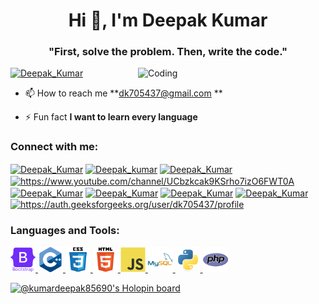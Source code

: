 <h1 align="center">Hi 👋, I'm Deepak Kumar</h1>
<h3 align="center">"First, solve the problem. Then, write the code."</h3>
<img align="right" alt="Coding" width="300" hight="300" src="https://media1.giphy.com/media/9LQHvkbIzTSLe/giphy.webp?cid=ecf05e47qn2kc5aqts3f93x58baoscyu8uc5x3tmz09zdpzi&ep=v1_gifs_search&rid=giphy.webp&ct=g">

<p align="left"> <a href="[https://twitter.com/DeepakK12286986" target="blank"><img src="https://img.shields.io/twitter/follow/Deepak_Kumar?logo=twitter&style=for-the-badge" alt="Deepak_Kumar" /></a> </p>

- 📫 How to reach me **dk705437@gmail.com **

- ⚡ Fun fact **I want to learn every language**

<h3 align="left">Connect with me:</h3>
<p align="left">
<a href="https://twitter.com/DeepakK12286986" target="blank"><img align="center" src="https://raw.githubusercontent.com/rahuldkjain/github-profile-readme-generator/master/src/images/icons/Social/twitter.svg" alt="Deepak_Kumar" height="30" width="40" /></a>
<a href="https://www.linkedin.com/in/deepak-kumar85/" target="blank"><img align="center" src="https://raw.githubusercontent.com/rahuldkjain/github-profile-readme-generator/master/src/images/icons/Social/linked-in-alt.svg" alt="Deepak_kumar" height="30" width="40" /></a>
<a href="https://www.instagram.com/kumar_deepak.07/" target="blank"><img align="center" src="https://raw.githubusercontent.com/rahuldkjain/github-profile-readme-generator/master/src/images/icons/Social/instagram.svg" alt="Deepak_Kumar" height="30" width="40" /></a>
<a href="https://www.youtube.com/channel/UCbzkcak9KSrho7izO6FWT0A" target="blank"><img align="center" src="https://raw.githubusercontent.com/rahuldkjain/github-profile-readme-generator/master/src/images/icons/Social/youtube.svg" alt="https://www.youtube.com/channel/UCbzkcak9KSrho7izO6FWT0A" height="30" width="40" /></a>
<a href="https://www.codechef.com/users/kumar_deepak07" target="blank"><img align="center" src="https://cdn.jsdelivr.net/npm/simple-icons@3.1.0/icons/codechef.svg" alt="Deepak_Kumar" height="30" width="40" /></a>
<a href="https://www.hackerrank.com/kumar_deepak07" target="blank"><img align="center" src="https://raw.githubusercontent.com/rahuldkjain/github-profile-readme-generator/master/src/images/icons/Social/hackerrank.svg" alt="Deepak_Kumar" height="30" width="40" /></a>
<a href="https://leetcode.com/dk705437/" target="blank"><img align="center" src="https://raw.githubusercontent.com/rahuldkjain/github-profile-readme-generator/master/src/images/icons/Social/leet-code.svg" alt="Deepak_Kumar" height="30" width="40" /></a>
<a href="https://www.hackerearth.com/@deepak4577" target="blank"><img align="center" src="https://raw.githubusercontent.com/rahuldkjain/github-profile-readme-generator/master/src/images/icons/Social/hackerearth.svg" alt="Deepak_Kumar" height="30" width="40" /></a>
<a href="https://auth.geeksforgeeks.org/user/https://auth.geeksforgeeks.org/user/dk705437/profile" target="blank"><img align="center" src="https://raw.githubusercontent.com/rahuldkjain/github-profile-readme-generator/master/src/images/icons/Social/geeks-for-geeks.svg" alt="https://auth.geeksforgeeks.org/user/dk705437/profile" height="30" width="40" /></a>


</p>

<h3 align="left">Languages and Tools:</h3>
<p align="left"> <a href="https://getbootstrap.com" target="_blank" rel="noreferrer"> <img src="https://raw.githubusercontent.com/devicons/devicon/master/icons/bootstrap/bootstrap-plain-wordmark.svg" alt="bootstrap" width="40" height="40"/> </a> <a href="https://www.cprogramming.com/" target="_blank" rel="noreferrer"> <img src="https://raw.githubusercontent.com/devicons/devicon/master/icons/cplusplus/cplusplus-original.svg" alt="cplusplus" width="40" height="40"/> </a> <a href="https://www.w3schools.com/css/" target="_blank" rel="noreferrer"> <img src="https://raw.githubusercontent.com/devicons/devicon/master/icons/css3/css3-original-wordmark.svg" alt="css3" width="40" height="40"/> </a> <a href="https://www.w3.org/html/" target="_blank" rel="noreferrer"> <img src="https://raw.githubusercontent.com/devicons/devicon/master/icons/html5/html5-original-wordmark.svg" alt="html5" width="40" height="40"/> </a>  <a href="https://developer.mozilla.org/en-US/docs/Web/JavaScript" target="_blank" rel="noreferrer"> <img src="https://raw.githubusercontent.com/devicons/devicon/master/icons/javascript/javascript-original.svg" alt="javascript" width="40" height="40"/> </a> <a href="https://www.mysql.com/" target="_blank" rel="noreferrer"> <img src="https://raw.githubusercontent.com/devicons/devicon/master/icons/mysql/mysql-original-wordmark.svg" alt="mysql" width="40" height="40"/> </a> <a href="https://www.python.org" target="_blank" rel="noreferrer"> <img src="https://raw.githubusercontent.com/devicons/devicon/master/icons/python/python-original.svg" alt="python" width="40" height="40"/> </a><a href="https://www.php.net" target="_blank" rel="noreferrer"> <img src="https://raw.githubusercontent.com/devicons/devicon/master/icons/php/php-original.svg" alt="php" width="40" height="40"/> </a>



[![@kumardeepak85690's Holopin board](https://holopin.io/api/user/board?user=kumardeepak85690)](https://holopin.io/@kumardeepak85690)
